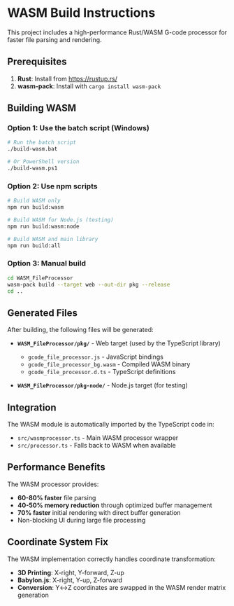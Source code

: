 # WASM Build Instructions

This project includes a high-performance Rust/WASM G-code processor for faster file parsing and rendering.

## Prerequisites

1. **Rust**: Install from https://rustup.rs/
2. **wasm-pack**: Install with `cargo install wasm-pack`

## Building WASM

### Option 1: Use the batch script (Windows)
```bash
# Run the batch script
./build-wasm.bat

# Or PowerShell version
./build-wasm.ps1
```

### Option 2: Use npm scripts
```bash
# Build WASM only
npm run build:wasm

# Build WASM for Node.js (testing)
npm run build:wasm:node  

# Build WASM and main library
npm run build:all
```

### Option 3: Manual build
```bash
cd WASM_FileProcessor
wasm-pack build --target web --out-dir pkg --release
cd ..
```

## Generated Files

After building, the following files will be generated:

- **`WASM_FileProcessor/pkg/`** - Web target (used by the TypeScript library)
  - `gcode_file_processor.js` - JavaScript bindings
  - `gcode_file_processor_bg.wasm` - Compiled WASM binary
  - `gcode_file_processor.d.ts` - TypeScript definitions
  
- **`WASM_FileProcessor/pkg-node/`** - Node.js target (for testing)

## Integration

The WASM module is automatically imported by the TypeScript code in:
- `src/wasmprocessor.ts` - Main WASM processor wrapper
- `src/processor.ts` - Falls back to WASM when available

## Performance Benefits

The WASM processor provides:
- **60-80% faster** file parsing
- **40-50% memory reduction** through optimized buffer management  
- **70% faster** initial rendering with direct buffer generation
- Non-blocking UI during large file processing

## Coordinate System Fix

The WASM implementation correctly handles coordinate transformation:
- **3D Printing**: X-right, Y-forward, Z-up
- **Babylon.js**: X-right, Y-up, Z-forward
- **Conversion**: Y↔Z coordinates are swapped in the WASM render matrix generation
